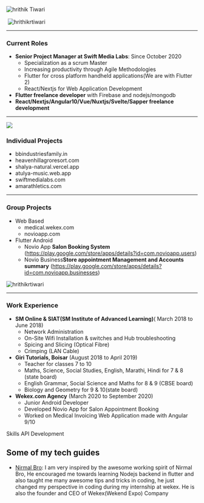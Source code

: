 <!-- # Hrithik Tiwari - Working with Vision

Getting prepared for the ocean of opportunities waiting. -->

<p align="left"> <img src="https://komarev.com/ghpvc/?username=hrithikrtiwari&label=Profile%20views&color=ff0000&style=plastic&label=PEOPLE+INFLUENCED+BY+HRITHIK" alt="hrithik Tiwari" /> </p>

<p>&nbsp;<img align="center" src="https://github-readme-stats.vercel.app/api?username=hrithikrtiwari&show_icons=true&locale=en&theme=radical" alt="hrithikrtiwari" /></p>
<hr/>

### Current Roles
- <b>Senior Project Manager at Swift Media Labs</b>: Since October 2020
    - Specialization as a scrum Master
    - Increasing productivity through Agile Methodologies
    - Flutter for cross platform handheld applications(We are with Flutter 2)
    - React/Nextjs for Web Application Development
- <b>Flutter freelance developer</b> with Firebase and nodejs/mongodb
- <b>React/Nextjs/Angular10/Vue/Nuxtjs/Svelte/Sapper freelance development</b>


<hr/>
<img src="https://github-readme-stats.vercel.app/api/top-langs/?username=hrithikrtiwari">


### Individual Projects
- bbindustriesfamily.in
- heavenhillagroresort.com
- shalya-natural.vercel.app
- atulya-music.web.app
- swiftmedialabs.com
- amarathletics.com

<hr/>

### Group Projects
- Web Based
    - medical.wekex.com
    - novioapp.com
- Flutter Android
    - Novio App <b>Salon Booking System</b> (https://play.google.com/store/apps/details?id=com.novioapp.users)
    - Novio Business<b>Store appointment Management and Accounts summary</b> (https://play.google.com/store/apps/details?id=com.novioapp.businesses)
<p><img align="center" src="https://github-readme-streak-stats.herokuapp.com/?user=hrithikrtiwari&" alt="hrithikrtiwari" /></p>

<hr/>

### Work Experience
- <b>SM Online & SIAT(SM Institute of Advanced Learning)</b>( March 2018 to June 2018)
    - Network Administration
    - On-Site Wifi Installation & switches and Hub troubleshooting
    - Spicing and Slicing (Optical Fibre)
    - Crimping (LAN Cable)
- <b>Giri Tutorials, Boisar</b> (August 2018 to April 2019)
    - Teacher for classes 7 to 10
    - Maths, Science, Social Studies, English, Marathi, Hindi for 7 & 8 (state board)
    - English Grammar, Social Science and Maths for 8 & 9 (CBSE board)
    - Biology and Geometry for 9 & 10(state board)
- <b>Wekex.com Agency</b> (March 2020 to September 2020)
    - Junior Android Developer
    - Developed Novio App for Salon Appointment Booking
    - Worked on Medical Invoicing Web Application made with Angular 9/10



Skills
API Development

<!--### Skills 
## `API Development`
API stands for Application Programming Interface. My API scope is limited to developing for Web, Mobile and Desktop Applications.
<details>
<summary>
Web API Development
</summary>
</details>
<details>
<summary>
Web API Development
</summary>
</details>
<details>
<summary>
Web API Development
</summary>
</details>
</p>
<p align="center">
<img width="49%" height="100" src="front-end-tech/angular.jpeg" style="display:inline">
<img src="front-end-tech/blazor.jpeg" width="49%" height="100" alt="failed to load" style="display:inline">
</p>
<br/>
<p>
<img src="front-end-tech/gatsby.jpeg" width="50%" height="50" alt="failed to load">
<img src="front-end-tech/javascript.jpeg" width="50%" height="50" alt="failed to load">
</p>
<br/>
<p>
<img src="front-end-tech/next.jpeg" width="50%" height="100" alt="failed to load">
<img src="front-end-tech/reactjs.jpeg" width="50%" height="100" alt="failed to load">
</p>
<br/>
<p>
<img src="front-end-tech/svelte.jpeg" width="50%" height="100" alt="failed to load">
<img src="front-end-tech/typescript.jpeg" width="50%" height="100" alt="failed to load">
</p>
<br/>
<p>
<img align="center" src="front-end-tech/vue.jpeg" width="50%" height="100" alt="failed to load">
</p>
<br/>
</p>
 </detail>

<br/>
<br/>

 <details>
 <summary>App Development</summary>
<p>
<img width="50%" height="100" src="front-end-tech/angular.jpeg" style="display:inline">
<img src="front-end-tech/blazor.jpeg" width="50%" height="100" alt="failed to load" style="display:inline">
<br/>
<img src="front-end-tech/gatsby.jpeg" width="50%" height="50" alt="failed to load">
<img src="front-end-tech/javascript.jpeg" width="50%" height="50" alt="failed to load">
<br/>
<img src="front-end-tech/next.jpeg" width="50%" height="100" alt="failed to load">
<img src="front-end-tech/reactjs.jpeg" width="50%" height="100" alt="failed to load">
<br/>
<img src="front-end-tech/svelte.jpeg" width="50%" height="100" alt="failed to load">
<img src="front-end-tech/typescript.jpeg" width="50%" height="100" alt="failed to load">
<br/>
<img align="center" src="front-end-tech/vue.jpeg" width="50%" height="100" alt="failed to load">
<br/>
</p>
         </details>

## Backend

<img src="express.jpeg" width="50%" height="100" alt="failed to load"> -->


<!--
### Education
- Chinmaya Vidyalaya, Tarapur (Jr. KG to 12th): 
  - Chinmaya Vidyalaya is a SWAD(School With A Difference) where I completed my foundational and higher secondary studies.
  - Passed out 10th with distinction (9.8 CGPA)
  - Passed out 12th PCM ith Fairly good marks
- Bachelors From Mumbai University in Information Technology (B.Sc.IT)
    - June 2018 to May 2021
<br/>
### School Achievements
- Two Times Rank Holder in Science Talent Search Examination (STSE held as Interschool Science Quiz)
- 2nd Prize for Learning 118 Elements of Periodic Table Competition.
- 1st Prize in Slow Cycling Race in 2018 Chinmaya Sports Events

-->

<!--
<h3 align="left">Connect with me:</h3>
<p align="left">
<a href="https://twitter.com/shibakar786" target="blank"><img align="center" src="https://cdn.jsdelivr.net/npm/simple-icons@3.0.1/icons/twitter.svg" alt="shibakar786" height="30" width="40" /></a>
<a href="https://linkedin.com/in/shivaprasadkar" target="blank"><img align="center" src="https://cdn.jsdelivr.net/npm/simple-icons@3.0.1/icons/linkedin.svg" alt="shivaprasadkar" height="30" width="40" /></a>
<a href="https://instagram.com/_devspk_" target="blank"><img align="center" src="https://cdn.jsdelivr.net/npm/simple-icons@3.0.1/icons/instagram.svg" alt="_devspk_" height="30" width="40" /></a>
<a href="https://www.youtube.com/c/thegeeek" target="blank"><img align="center" src="https://cdn.jsdelivr.net/npm/simple-icons@3.0.1/icons/youtube.svg" alt="thegeeek" height="30" width="40" /></a>
</p>
<h3 align="left">Languages and Tools:</h3>
<p align="left"> <a href="https://developer.android.com" target="_blank"> <img src="https://raw.githubusercontent.com/devicons/devicon/master/icons/android/android-original-wordmark.svg" alt="android" width="40" height="40"/> </a> <a href="https://cordova.apache.org/" target="_blank"> <img src="https://www.vectorlogo.zone/logos/apache_cordova/apache_cordova-icon.svg" alt="apachecordova" width="40" height="40"/> </a> <a href="https://www.arduino.cc/" target="_blank"> <img src="https://cdn.worldvectorlogo.com/logos/arduino-1.svg" alt="arduino" width="40" height="40"/> </a> <a href="https://dart.dev" target="_blank"> <img src="https://www.vectorlogo.zone/logos/dartlang/dartlang-icon.svg" alt="dart" width="40" height="40"/> </a> <a href="https://www.djangoproject.com/" target="_blank"> <img src="https://raw.githubusercontent.com/devicons/devicon/master/icons/django/django-original.svg" alt="django" width="40" height="40"/> </a> <a href="https://www.docker.com/" target="_blank"> <img src="https://raw.githubusercontent.com/devicons/devicon/master/icons/docker/docker-original-wordmark.svg" alt="docker" width="40" height="40"/> </a> <a href="https://firebase.google.com/" target="_blank"> <img src="https://www.vectorlogo.zone/logos/firebase/firebase-icon.svg" alt="firebase" width="40" height="40"/> </a> <a href="https://flask.palletsprojects.com/" target="_blank"> <img src="https://www.vectorlogo.zone/logos/pocoo_flask/pocoo_flask-icon.svg" alt="flask" width="40" height="40"/> </a> <a href="https://flutter.dev" target="_blank"> <img src="https://www.vectorlogo.zone/logos/flutterio/flutterio-icon.svg" alt="flutter" width="40" height="40"/> </a> <a href="https://cloud.google.com" target="_blank"> <img src="https://www.vectorlogo.zone/logos/google_cloud/google_cloud-icon.svg" alt="gcp" width="40" height="40"/> </a> <a href="https://heroku.com" target="_blank"> <img src="https://www.vectorlogo.zone/logos/heroku/heroku-icon.svg" alt="heroku" width="40" height="40"/> </a> <a href="https://ionicframework.com" target="_blank"> <img src="https://upload.wikimedia.org/wikipedia/commons/d/d1/Ionic_Logo.svg" alt="ionic" width="40" height="40"/> </a> <a href="https://developer.mozilla.org/en-US/docs/Web/JavaScript" target="_blank"> <img src="https://raw.githubusercontent.com/devicons/devicon/master/icons/javascript/javascript-original.svg" alt="javascript" width="40" height="40"/> </a> <a href="https://www.linux.org/" target="_blank"> <img src="https://raw.githubusercontent.com/devicons/devicon/master/icons/linux/linux-original.svg" alt="linux" width="40" height="40"/> </a> <a href="https://www.mongodb.com/" target="_blank"> <img src="https://raw.githubusercontent.com/devicons/devicon/master/icons/mongodb/mongodb-original-wordmark.svg" alt="mongodb" width="40" height="40"/> </a> <a href="https://www.mysql.com/" target="_blank"> <img src="https://raw.githubusercontent.com/devicons/devicon/master/icons/mysql/mysql-original-wordmark.svg" alt="mysql" width="40" height="40"/> </a> <a href="https://nodejs.org" target="_blank"> <img src="https://raw.githubusercontent.com/devicons/devicon/master/icons/nodejs/nodejs-original-wordmark.svg" alt="nodejs" width="40" height="40"/> </a> <a href="https://www.python.org" target="_blank"> <img src="https://raw.githubusercontent.com/devicons/devicon/master/icons/python/python-original.svg" alt="python" width="40" height="40"/> </a> <a href="https://www.adobe.com/products/xd.html" target="_blank"> <img src="https://cdn.worldvectorlogo.com/logos/adobe-xd.svg" alt="xd" width="40" height="40"/> </a> </p>
-->


## Some of my tech guides
- <a href="https://github.com/wekex35">Nirmal Bro</a>: I am very inspired by the awesome working spirit of Nirmal Bro, He encouraged me towards learning Nodejs backend in flutter and also taught me many awesome tips and tricks in coding, he just changed my perspective in coding during my internship at wekex. He is also the founder and CEO of Wekex(Wekend Expo) Company
